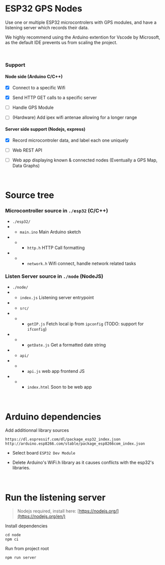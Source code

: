 # ESP32 GPS Nodes

Use one or multiple ESP32 microcontrolers with GPS modules, and have a listening server which records their data.

We highly recommend using the Arduino extention for Vscode by Microsoft, as the default IDE prevents us from scaling the project.

<br/>

### Support

#### Node side (Arduino C/C++)

- [x] Connect to a specific Wifi

- [x] Send HTTP GET calls to a specific server

- [ ] Handle GPS Module

- [ ] (Hardware) Add ipex wifi antenae allowing for a longer range


#### Server side support (Nodejs, express)

- [x] Record microcontroler data, and label each one uniquely

- [ ] Web REST API 

- [ ] Web app displaying known & connected nodes (Eventually a GPS Map, Data Graphs) 


<br/>

# Source tree

### Microcontroller source in `./esp32` (C/C++)

* `./esp32/`
* * `main.ino` Main Arduino sketch
* * * `http.h` HTTP Call formatting
* * * `network.h` Wifi connect, handle network related tasks


### Listen Server source in `./node` (NodeJS)

* `./node/`
* * `index.js` Listening server entrypoint
* * `src/`
* * * `getIP.js` Fetch local ip from `ipconfig` (TODO: support for `ifconfig`)
* * * `getDate.js` Get a formatted date string
* * `api/`
* * * `api.js` web app frontend JS
* * * `index.html` Soon to be web app

<br/>

# Arduino dependencies

Add additionnal library sources

```
https://dl.espressif.com/dl/package_esp32_index.json
http://arduino.esp8266.com/stable/package_esp8266com_index.json
```

* Select board `ESP32 Dev Module`

* Delete Arduino's WiFi.h library as it causes conflicts with the esp32's libraries.

<br/>


# Run the listening server

> Nodejs required, install here: [https://nodejs.org/](https://nodejs.org/en/)

Install dependencies

```
cd node
npm ci
```

Run from project root

```
npm run server
```

